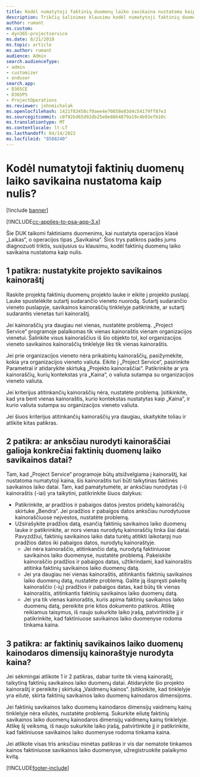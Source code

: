 ```yaml
---
title: Kodėl numatytoji faktinių duomenų laiko savikaina nustatoma kaip nulis?
description: Trikčių šalinimas klausimu kodėl numatytoji faktinių duomenų laiko savikaina nustatoma kaip 0.
author: rumant
ms.custom:
- dyn365-projectservice
ms.date: 8/21/2018
ms.topic: article
ms.author: rumant
audience: Admin
search.audienceType:
- admin
- customizer
- enduser
search.app:
- D365CE
- D365PS
- ProjectOperations
ms.reviewer: johnmichalak
ms.openlocfilehash: 1421f83458cf0aee4e70858e83d4c54179ff87e3
ms.sourcegitcommit: c0792bd65d92db25e0e8864879a19c4b93efb10c
ms.translationtype: MT
ms.contentlocale: lt-LT
ms.lasthandoff: 04/14/2022
ms.locfileid: "8588240"
---
```

# <a name="why-is-the-price-defaulting-to-zero-on-time-cost-actuals"></a>Kodėl numatytoji faktinių duomenų laiko savikaina nustatoma kaip nulis?

[!include [banner](../includes/psa-now-project-operations.md)]

[!INCLUDE[cc-applies-to-psa-app-3.x](../includes/cc-applies-to-psa-app-3x.md)]

Šie DUK taikomi faktiniams duomenims, kai nustatyta operacijos klasė „Laikas“, o operacijos tipas „Savikaina“. Šios trys patikros padės jums diagnozuoti triktis, susijusius su klausimu, kodėl faktinių duomenų laiko savikaina nustatoma kaip nulis.
 
## <a name="check-1-identify-the-cost-price-list-for-the-project"></a>1 patikra: nustatykite projekto savikainos kainoraštį

Raskite projektą faktinių duomenų projekto lauke ir eikite į projekto puslapį. Lauke spustelėkite sutartį sudarančio vieneto nuorodą. Sutartį sudarančio vieneto puslapyje, savikainos kainoraščių tinklelyje patikrinkite, ar sutartį sudarantis vienetas turi kainoraštį.

Jei kainoraščių yra daugiau nei vienas, nustatėte problemą. „Project Service“ programoje palaikomas tik vienas kainoraštis vienam organizacijos vienetui. Šalinkite visus kainoraščius iš šio objekto tol, kol organizacijos vieneto savikainos kainoraščių tinklelyje liks tik vienas kainoraštis.

Jei prie organizacijos vieneto nėra prikabintų kainoraščių, pasižymėkite, kokia yra organizacijos vieneto valiuta. Eikite į „Project Service“, pasirinkite Parametrai ir atidarykite skirtuką „Projekto kainoraščiai“. Patikrinkite ar yra kainoraščių, kurių kontekstas yra „Kaina“, o valiuta sutampa su organizacijos vieneto valiuta.
 
Jei kriterijus atitinkančių kainoraščių nėra, nustatėte problemą. Įsitikinkite, kad yra bent vienas kainoraštis, kurio kontekstas nustatytas kaip „Kaina“, ir kurio valiuta sutampa su organizacijos vieneto valiuta.

Jei šiuos kriterijus atitinkančių kainoraščių yra daugiau, skaitykite toliau ir atlikite kitas patikras.

## <a name="check-2-are-any-of-the-price-lists-identified-above-valid-for-the-specific-date-of-the-time-cost-actual"></a>2 patikra: ar anksčiau nurodyti kainoraščiai galioja konkrečiai faktinių duomenų laiko savikainos datai?

Tam, kad „Project Service“ programoje būtų atsižvelgiama į kainoraštį, kai nustatoma numatytoji kaina, šis kainoraštis turi būti taikytinas faktinės savikainos laiko datai. Tam, kad pamatytumėte, ar anksčiau nurodytas (-i) kainoraštis (-iai) yra taikytini, patikrinkite šiuos dalykus:

- Patikrinkite, ar pradžios ir pabaigos datos įvestos pridėtų kainoraščių skirtuke „Bendra“. Jei pradžios ir pabaigos datos anksčiau nurodytuose kainoraščiuose neįvestos, nustatėte problemą. 
- Užsirašykite pradžios datą, esančią faktinių savikainos laiko duomenų lauke ir patikrinkite, ar nors vienas nurodytų kainoraščių tinka šiai datai. Pavyzdžiui, faktinių savikainos laiko data turėtų atitikti laikotarpį nuo pradžios datos iki pabaigos datos, nurodytų kainoraštyje. 
    - Jei nėra kainoraščio, atitinkančio datą, nurodytą faktiniuose savikainos laiko duomenyse, nustatėte problemą. Pakeiskite kainoraščio pradžios ir pabaigos datas, užtikrindami, kad kainoraštis atitinka faktinių savikainos laiko duomenų datą. 
    - Jei yra daugiau nei vienas kainoraštis, atitinkantis faktinių savikainos laiko duomenų datą, nustatėte problemą. Galite ją išspręsti pakeitę kainoraščio (-ių) pradžios ir pabaigos datas, kad būtų tik vienas kainoraštis, atitinkantis faktinių savikainos laiko duomenų datą. 
    - Jei yra tik vienas kainoraštis, kuris apima faktinių savikainos laiko duomenų datą, pereikite prie kitos dokumento patikros.
Atlikę reikiamus taisymus, iš naujo sukurkite laiko įrašą, patvirtinkite jį ir patikrinkite, kad faktiniuose savikainos laiko duomenyse rodoma tinkama kaina.

## <a name="check-3-is-there-a-price-in-the-price-list-for-the-pricing-dimensions-on-the-time-cost-actual"></a>3 patikra: ar faktinių savikainos laiko duomenų kainodaros dimensijų kainoraštyje nurodyta kaina?

Jei sėkmingai atlikote 1 ir 2 patikras, dabar turite tik vieną kainoraštį, taikytiną faktinių savikainos laiko duomenų datai. Atidarykite šio projekto kainoraštį ir pereikite į skirtuką „Vaidmenų kainos“. Įsitikinkite, kad tinklelyje yra eilutė, skirta faktinių savikainos laiko duomenų kainodaros dimensijoms.

Jei faktinių savikainos laiko duomenų kainodaros dimensijų vaidmenų kainų tinklelyje nėra eilutės, nustatėte problemą. Sukurkite eilutę faktinių savikainos laiko duomenų kainodaros dimensijų vaidmenų kainų tinklelyje. Atlikę šį veiksmą, iš naujo sukurkite laiko įrašą, patvirtinkite jį ir patikrinkite, kad faktiniuose savikainos laiko duomenyse rodoma tinkama kaina.
 
Jei atlikote visas tris anksčiau minėtas patikras ir vis dar nematote tinkamos kainos faktiniuose savikainos laiko duomenyse, užregistruokite palaikymo kvitą.





[!INCLUDE[footer-include](../includes/footer-banner.md)]
